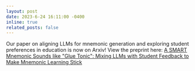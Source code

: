 ```yaml
---
layout: post
date: 2023-6-24 16:11:00 -0400
inline: true
related_posts: false
---
```


Our paper on aligning LLMs for mnemonic generation and exploring student preferences in education is now on Arxiv! View the preprint here: [A SMART Mnemonic Sounds like "Glue Tonic": Mixing LLMs with Student Feedback to Make Mnemonic Learning Stick](https://arxiv.org/abs/2406.15352)
